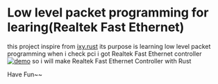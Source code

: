 # Low level packet programming for learing(Realtek Fast Ethernet)
this project inspire from [ixy.rust](https://github.com/ixy-languages/ixy.rs)
its purpose is learning low level packet programming
when i check pci i got Realtek Fast Ethernet controller
[![demo](https://asciinema.org/a/bBlY4eyYwXZ6T5nlaDA2d4tKe.svg)](https://asciinema.org/a/bBlY4eyYwXZ6T5nlaDA2d4tKe)
so i will make Realtek Fast Ethernet Controller with Rust

Have Fun~~  

